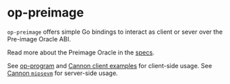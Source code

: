 # op-preimage

`op-preimage` offers simple Go bindings to interact as client or sever over the Pre-image Oracle ABI.

Read more about the Preimage Oracle in the [specs](../specs/fault-proof.md).

See [op-program](../op-program) and [Cannon client examples](../cannon/example) for client-side usage.
See [Cannon `mipsevm`](../cannon/mipsevm) for server-side usage.
